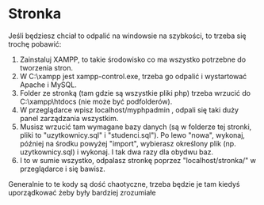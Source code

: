 # Stronka

Jeśli będziesz chciał to odpalić na windowsie na szybkości, to trzeba się trochę pobawić:
1. Zainstaluj XAMPP, to takie środowisko co ma wszystko potrzebne do tworzenia stron.
2. W C:\xampp jest xampp-control.exe, trzeba go odpalić i wystartować Apache i MySQL.
3. Folder ze stronką (tam gdzie są wszystkie pliki php) trzeba wrzucić do C:\xampp\htdocs (nie może być podfolderów).
4. W przeglądarce wpisz localhost/myphpadmin , odpali się taki duży panel zarządzania wszystkim.
5. Musisz wrzucić tam wymagane bazy danych (są w folderze tej stronki, pliki to "uzytkownicy.sql" i "studenci.sql"). 
Po lewo "nowa", wykonaj, później na środku powyżej "import", wybierasz określony plik (np. uzytkownicy.sql) i wykonaj. I tak dwa razy dla obydwu baz.
6. I to w sumie wszystko, odpalasz stronkę poprzez "localhost/stronka/" w przeglądarce i się bawisz.

Generalnie to te kody są dość chaotyczne, trzeba będzie je tam kiedyś uporządkować żeby były bardziej zrozumiałe
